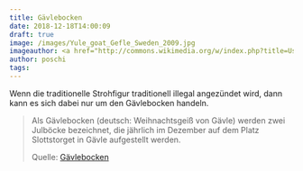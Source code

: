 ```yaml
---
title: Gävlebocken
date: 2018-12-18T14:00:09
draft: true
image: /images/Yule_goat_Gefle_Sweden_2009.jpg
imageauthor: <a href="http://commons.wikimedia.org/w/index.php?title=User:Apeshaft&amp;action=edit&amp;redlink=1" class="new" title="User:Apeshaft (page does not exist)">Tony Nordin</a>
author: poschi
tags: 
---
```


Wenn die traditionelle Strohfigur traditionell illegal angezündet wird, dann
kann es sich dabei nur um den Gävlebocken handeln.

> Als Gävlebocken (deutsch: Weihnachtsgeiß von Gävle) werden zwei Julböcke
> bezeichnet, die jährlich im Dezember auf dem Platz Slottstorget in Gävle
> aufgestellt werden.
>
> Quelle: [Gävlebocken](https://de.wikipedia.org/wiki/G%C3%A4vlebocken)
